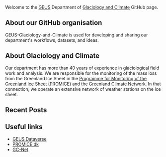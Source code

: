 Welcome to the [GEUS](http://GEUS.dk) Department of [Glaciology and Climate](https://www.geus.dk/natur-og-klima/indlandsisen) GitHub page.

## About our GitHub organisation

GEUS-Glaciology-and-Climate is used for developing and sharing our department's workflows, datasets, and ideas.

## About Glaciology and Climate

Our department has more than 40 years of experience in glaciological field work and analysis. We are responsible for the monitoring of the mass loss from the Greenland Ice Sheet in the [Programme for Monitoring of the Greenland Ice Sheet (PROMICE)](https://promice.dk/) and the [Greenland Climate Network]([http://cires1.colorado.edu/steffen/gcnet/). In that connection, we operate an extensive network of weather stations on the ice sheet.

## Recent Posts
<!-- BLOG-POST-LIST:START --><!-- BLOG-POST-LIST:END -->

## Useful links
- [GEUS Dataverse](https://dataverse.geus.dk/)
- [PROMICE.dk](https://promice.dk/)
- [GC-Net](http://cires1.colorado.edu/steffen/gcnet/)
